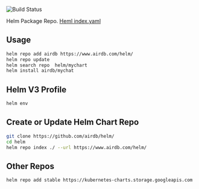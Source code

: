 ![Build Status](https://github.com/airdb/sailor/workflows/Go/badge.svg)

Helm Package Repo. [Heml index.yaml](/helm/index.yaml)

## Usage

```bash
helm repo add airdb https://www.airdb.com/helm/
helm repo update
helm search repo  helm/mychart
helm install airdb/mychat
```

## Helm V3 Profile

```bash
helm env
```

## Create or Update Helm Chart Repo

```bash
git clone https://github.com/airdb/helm/
cd helm
helm repo index ./ --url https://www.airdb.com/helm/
```

## Other Repos

```bash
helm repo add stable https://kubernetes-charts.storage.googleapis.com
```
